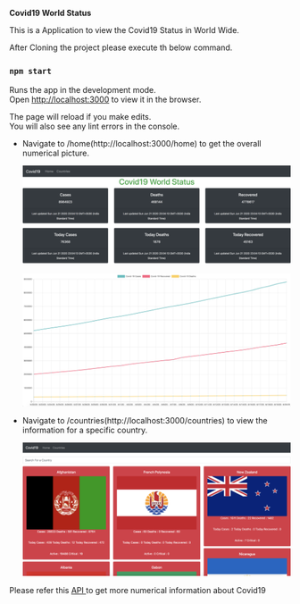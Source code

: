 
<b>Covid19 World Status</b>

This is a Application to view the Covid19 Status in World Wide.


After Cloning the project please execute th below command.

### `npm start`

Runs the app in the development mode.<br />
Open [http://localhost:3000](http://localhost:3000) to view it in the browser.

The page will reload if you make edits.<br />
You will also see any lint errors in the console.


- Navigate to /home(http://localhost:3000/home) to get the overall numerical picture.
   <p align="center">
   <img src="src/images/image1.png" >
   </p>
   <p align="center">
   <img src="src/images/image2.png" >
   </p>

- Navigate to /countries(http://localhost:3000/countries) to view the information for a specific country.
   <p align="center">
   <img src="src/images/image3.png" >
   </p>











Please refer this <a href="https://corona.lmao.ninja/"> API </a> to get more numerical information about Covid19